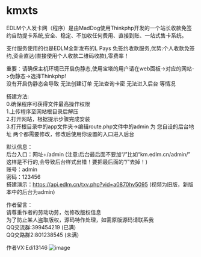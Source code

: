 # kmxts
EDLM个人发卡网（程序）是由MadDog使用Thinkphp开发的一个站长收款免签约自助提卡系统,安全、稳定、不加收任何费用、直接到账、一站式售卡系统。

支付服务使用的也是EDLM全新发布的L Pays 免签约收款服务,优势:个人收款免签约,资金直达(直接使用个人收款二维码收款),零费率！

重要：请确保主机环境已开启伪静态,使用宝塔的用户请在web面板->对应的网站->伪静态->选择Thinkphp!  
没有开启伪静态会导致 无法创建订单 无法查询卡密 无法进入后台 等情况   

搭建方法:  
0.确保程序可获得文件最高操作权限  
1.上传程序至网站根目录后解压  
2.打开网站，根据提示步骤完成安装  
3.打开根目录中的app文件夹->编辑route.php文件中的admin 为 您自设的后台地址 两个都需要修改，修改后使用你设置的入口进入后台  
  
 
默认信息：  
后台入口：网址+/admin (注意:后台最后面不要加“/”比如“km.edlm.cn/admin/” 这样是不行的,会导致后台样式出错！要把最后面的“/”去掉！)  
账号：admin  
密码：123456  
搭建演示：https://api.edlm.cn/txv.php?vid=a0870hv5095 (视频为旧版，新版本中的后台为admin)  

作者留言：  
请尊重作者的劳动功劳，勿修改版权信息  
为了防止某人盗取版权，源码特作处理，如需原版源码请联系我  
QQ交流群:399454219 (已满)  
QQ交路群2:801238545 (未满)  
  
作者VX:Edi13146
![image](https://github.com/maddog888/images/blob/master/wx.jpg?raw=true)
